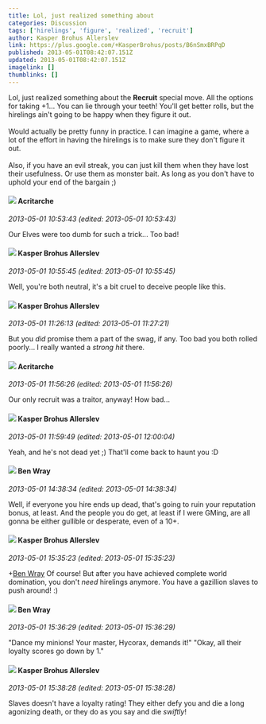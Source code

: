 ```yaml
---
title: Lol, just realized something about
categories: Discussion
tags: ['hirelings', 'figure', 'realized', 'recruit']
author: Kasper Brohus Allerslev
link: https://plus.google.com/+KasperBrohus/posts/B6nSmxBRPqD
published: 2013-05-01T08:42:07.151Z
updated: 2013-05-01T08:42:07.151Z
imagelink: []
thumblinks: []
---
```


Lol, just realized something about the <b>Recruit</b> special move. All the options for taking +1... You can lie through your teeth! You&#39;ll get better rolls, but the hirelings ain&#39;t going to be happy when they figure it out.<br /><br />Would actually be pretty funny in practice. I can imagine a game, where a lot of the effort in having the hirelings is to make sure they don&#39;t figure it out.<br /><br />Also, if you have an evil streak, you can just kill them when they have lost their usefulness. Or use them as monster bait. As long as you don&#39;t have to uphold your end of the bargain ;)
<div id='comment z132j1kaltfszhg1w221x3lpzuifsd2fi'>
  <h4><img src='{{site.baseurl}}//images/avatars/110514403260264899558_photo.jpg'> Acritarche</h4>
      <p><cite>2013-05-01 10:53:43 (edited: 2013-05-01 10:53:43)</cite></p>
        <p>Our Elves were too dumb for such a trick... Too bad!</p>
</div>
        

<div id='comment z132j1kaltfszhg1w221x3lpzuifsd2fi'>
  <h4><img src='{{site.baseurl}}//images/avatars/110937611143261107555_photo.jpg'> Kasper Brohus Allerslev</h4>
      <p><cite>2013-05-01 10:55:45 (edited: 2013-05-01 10:55:45)</cite></p>
        <p>Well, you&#39;re both neutral, it&#39;s a bit cruel to deceive people like this.</p>
</div>
        

<div id='comment z132j1kaltfszhg1w221x3lpzuifsd2fi'>
  <h4><img src='{{site.baseurl}}//images/avatars/110937611143261107555_photo.jpg'> Kasper Brohus Allerslev</h4>
      <p><cite>2013-05-01 11:26:13 (edited: 2013-05-01 11:27:21)</cite></p>
        <p>But you <i>did</i> promise them a part of the swag, if any. Too bad you both rolled poorly... I really wanted a <i>strong hit</i> there.</p>
</div>
        

<div id='comment z132j1kaltfszhg1w221x3lpzuifsd2fi'>
  <h4><img src='{{site.baseurl}}//images/avatars/110514403260264899558_photo.jpg'> Acritarche</h4>
      <p><cite>2013-05-01 11:56:26 (edited: 2013-05-01 11:56:26)</cite></p>
        <p>Our only recruit was a traitor, anyway! How bad...</p>
</div>
        

<div id='comment z132j1kaltfszhg1w221x3lpzuifsd2fi'>
  <h4><img src='{{site.baseurl}}//images/avatars/110937611143261107555_photo.jpg'> Kasper Brohus Allerslev</h4>
      <p><cite>2013-05-01 11:59:49 (edited: 2013-05-01 12:00:04)</cite></p>
        <p>Yeah, and he&#39;s not dead yet ;) That&#39;ll come back to haunt you :D</p>
</div>
        

<div id='comment z132j1kaltfszhg1w221x3lpzuifsd2fi'>
  <h4><img src='{{site.baseurl}}//images/avatars/117478240607286855024_photo.jpg'> Ben Wray</h4>
      <p><cite>2013-05-01 14:38:34 (edited: 2013-05-01 14:38:34)</cite></p>
        <p>Well, if everyone you hire ends up dead, that&#39;s going to ruin your reputation bonus, at least. And the people you do get, at least if I were GMing, are all gonna be either gullible or desperate, even of a 10+.</p>
</div>
        

<div id='comment z132j1kaltfszhg1w221x3lpzuifsd2fi'>
  <h4><img src='{{site.baseurl}}//images/avatars/110937611143261107555_photo.jpg'> Kasper Brohus Allerslev</h4>
      <p><cite>2013-05-01 15:35:23 (edited: 2013-05-01 15:35:23)</cite></p>
        <p><span class="proflinkWrapper"><span class="proflinkPrefix">+</span><a class="proflink" href="https://plus.google.com/117478240607286855024" oid="117478240607286855024">Ben Wray</a></span> Of course! But after you have achieved complete world domination, you don&#39;t <i>need</i> hirelings anymore. You have a gazillion slaves to push around! :)</p>
</div>
        

<div id='comment z132j1kaltfszhg1w221x3lpzuifsd2fi'>
  <h4><img src='{{site.baseurl}}//images/avatars/117478240607286855024_photo.jpg'> Ben Wray</h4>
      <p><cite>2013-05-01 15:36:29 (edited: 2013-05-01 15:36:29)</cite></p>
        <p>&quot;Dance my minions! Your master, Hycorax, demands it!&quot; &quot;Okay, all their loyalty scores go down by 1.&quot;</p>
</div>
        

<div id='comment z132j1kaltfszhg1w221x3lpzuifsd2fi'>
  <h4><img src='{{site.baseurl}}//images/avatars/110937611143261107555_photo.jpg'> Kasper Brohus Allerslev</h4>
      <p><cite>2013-05-01 15:38:28 (edited: 2013-05-01 15:38:28)</cite></p>
        <p>Slaves doesn&#39;t have a loyalty rating! They either defy you and die a long agonizing death, or they do as you say and die <i>swiftly</i>!</p>
</div>
        
